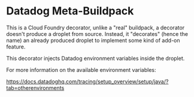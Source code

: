 # Datadog Meta-Buildpack

This is a Cloud Foundry decorator, unlike a "real" buildpack, a decorator doesn't produce a droplet from source. Instead, it "decorates" (hence the name) an already produced droplet to implement some kind of add-on feature.

This decorator injects Datadog environment variables inside the droplet.

For more information on the available environment variables: 

https://docs.datadoghq.com/tracing/setup_overview/setup/java/?tab=otherenvironments